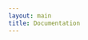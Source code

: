 ```yaml
---
layout: main
title: Documentation
---
```

<div>
	<style>
		.highlight{
			fill: #aaa;
		}
		.link {
  			stroke: #999;
  			stroke-opacity: .8;
  			stroke-width: 5;
		}
		.minorlink {
			stroke: #999;
			stroke-opacity: .2;
			stroke-width: 3;
		}
		.center{
			fill: #aaa;
			stroke: #555;
			stroke-width: 6;
		}

        .persona {
            stroke: red;
            stroke-width: 2;
        }
	</style>
</div>

<script src="{{ site.baseurl }}/js/lib/d3.min.js"></script>
<script src="{{ site.baseurl }}/src/pty.js"></script>
<script>


</script>

<h1>Network Chart Documentation</h1>

<a href="#" id="add-nodes">Add</a>
<div id="chart01"></div>

<script>
    // var data = data1
	var chart01 = pty.chart.network()
		.width(300)
		.height(500)
		.onClick(function(d) {
            d3.json('../data/D.json', function(error, data) {

                var olddata = d3.select('#chart01').data()[0];

                olddata.nodes = olddata.nodes.concat(data.nodes);
                olddata.links = olddata.links.concat(data.links);

                d3.select('#chart01')
                    .data([olddata])
                    .call(chart01);
            });
        })
        .nodeClass(function(d) { return d.type; });

	d3.json('{{ site.baseurl }}/data/A.json', function(error, data) {

		if (error) { return error; }

        // console.log(data);

		d3.select('#chart01')
			.data([data])
			.call(chart01);
	});

</script>